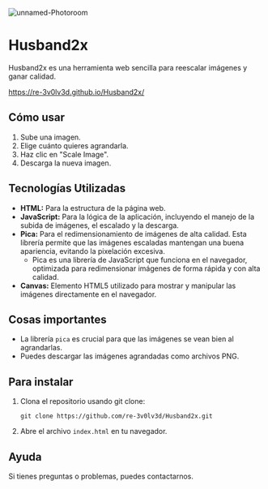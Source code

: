 
![unnamed-Photoroom](https://github.com/user-attachments/assets/8384fd6a-579a-41de-b601-44920fd226e3)



# Husband2x

Husband2x es una herramienta web sencilla para reescalar imágenes y ganar calidad.


https://re-3v0lv3d.github.io/Husband2x/


## Cómo usar

1.  Sube una imagen.
2.  Elige cuánto quieres agrandarla.
3.  Haz clic en "Scale Image".
4.  Descarga la nueva imagen.

## Tecnologías Utilizadas

* **HTML:** Para la estructura de la página web.
* **JavaScript:** Para la lógica de la aplicación, incluyendo el manejo de la subida de imágenes, el escalado y la descarga.
* **Pica:** Para el redimensionamiento de imágenes de alta calidad. Esta librería permite que las imágenes escaladas mantengan una buena apariencia, evitando la pixelación excesiva.
    * Pica es una librería de JavaScript que funciona en el navegador, optimizada para redimensionar imágenes de forma rápida y con alta calidad.
* **Canvas:** Elemento HTML5 utilizado para mostrar y manipular las imágenes directamente en el navegador.

## Cosas importantes

* La librería `pica` es crucial para que las imágenes se vean bien al agrandarlas.
* Puedes descargar las imágenes agrandadas como archivos PNG.

## Para instalar

1.  Clona el repositorio usando git clone:

    ```
    git clone https://github.com/re-3v0lv3d/Husband2x.git
    ```

2.  Abre el archivo `index.html` en tu navegador.

## Ayuda

Si tienes preguntas o problemas, puedes contactarnos.
